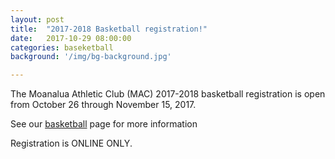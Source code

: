 ```yaml
---
layout: post
title:  "2017-2018 Basketball registration!"
date:   2017-10-29 08:00:00
categories: baseketball
background: '/img/bg-background.jpg'

---
```


The Moanalua Athletic Club (MAC) 2017-2018 basketball registration is open from October 26 through November 15, 2017. 

See our [basketball](/basketball) page for more information

Registration is ONLINE ONLY.